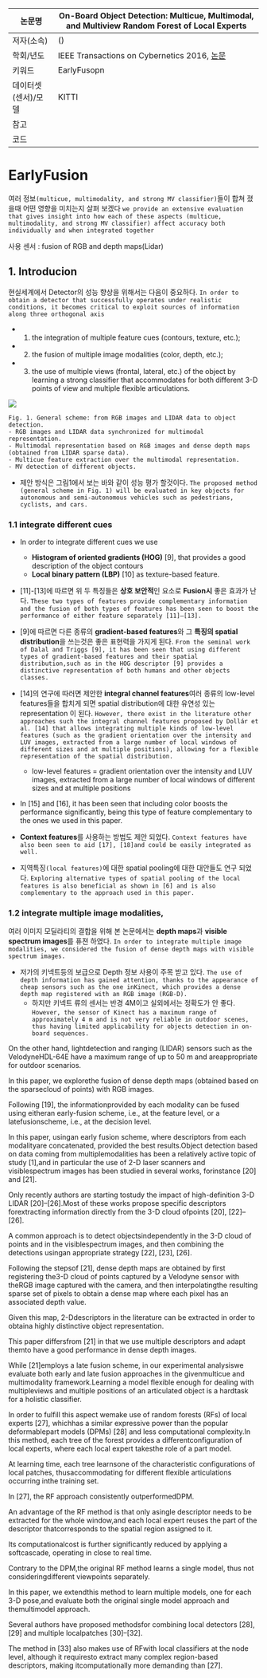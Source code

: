 |논문명 | On-Board Object Detection: Multicue, Multimodal, and Multiview Random Forest of Local Experts|
| --- | --- |
| 저자\(소속\) | \(\) |
| 학회/년도 | IEEE Transactions on Cybernetics 2016, [논문](http://ieeexplore.ieee.org/document/7533479/) |
| 키워드 |EarlyFusopn |
| 데이터셋(센서)/모델 |KITTI |
| 참고 | |
| 코드 | |

# EarlyFusion 

여러 정보`(multicue, multimodality, and strong MV classifier)`들이 합쳐 졌을때 어떤 영향을 미치는지 살펴 보겠다 `we provide an extensive evaluation that gives insight into how each of these aspects (multicue, multimodality, and strong MV classifier) affect accuracy both individually and when integrated together`

사용 센서 :  fusion of RGB and depth maps(Lidar)

## 1. Introducion 

현실세계에서 Detector의 성능 향상을 위해서는 다음이 중요하다. `In order to obtain a detector that successfully operates under realistic conditions, it becomes critical to exploit sources of information along three orthogonal axis`
- 1) the integration of multiple feature cues (contours, texture, etc.); 
- 2) the fusion of multiple image modalities (color, depth, etc.); 
- 3) the use of multiple views (frontal, lateral, etc.) of the object 
by learning a strong classifier that accommodates for both different 3-D points of view and multiple flexible articulations.

![](https://i.imgur.com/Kqp3Cl6.png)
```
Fig. 1. General scheme: from RGB images and LIDAR data to object detection. 
- RGB images and LIDAR data synchronized for multimodal representation.
- Multimodal representation based on RGB images and dense depth maps (obtained from LIDAR sparse data). 
- Multicue feature extraction over the multimodal representation. 
- MV detection of different objects.
```

- 제안 방식은 그림1에서 보는 바와 같이 성능 평가 할것이다. `The proposed method (general scheme in Fig. 1) will be evaluated in key objects for autonomous and semi-autonomous vehicles such as pedestrians, cyclists, and cars.`

### 1.1 integrate different cues

- In order to integrate different cues we use 
	- **Histogram of oriented gradients (HOG)** [9], that provides a good description of the object contours 
	- **Local binary pattern (LBP)** [10] as texture-based feature. 

- [11]-[13]에 따르면 위 두 특징들은 **상호 보안적**인 요소로 **Fusion시** 좋은 효과가 난다. `These two types of features provide complementary information and the fusion of both types of features has been seen to boost the performance of either feature separately [11]–[13]. `

- [9]에 따르면 다른 종류의 **gradient-based features**와 그 **특징의 spatial distribution**을 쓰는것은 좋은 표현력을 가지게 된다. `From the seminal work of Dalal and Triggs [9], it has been seen that using different types of gradient-based features and their spatial distribution,such as in the HOG descriptor [9] provides a distinctive representation of both humans and other objects classes. `

- [14]의 연구에 따러면 제안한 **integral channel features**여러 종류의  low-level features들을 합치게 되면 spatial distribution에 대한 유연성 있는 representation 이 된다. `However, there exist in the literature other approaches such the integral channel features proposed by Dollár et al. [14] that allows integrating multiple kinds of low-level features (such as the gradient orientation over the intensity and LUV images, extracted from a large number of local windows of different sizes and at multiple positions), allowing for a flexible representation of the spatial distribution. `
	- low-level features  = gradient orientation over the intensity and LUV images, extracted from a large number of local windows of different sizes and at multiple positions

-  In [15] and [16], it has been seen that including color boosts the performance significantly, being this type of feature complementary to the ones we used in this paper. 

- **Context features**를 사용하는 방법도 제안 되었다. `Context features have also been seen to aid [17], [18]and could be easily integrated as well. `

- 지역특징`(local features)`에 대한 spatial pooling에 대한 대안들도 연구 되었다. `Exploring alternative types of spatial pooling of the local features is also beneficial as shown in [6] and is also complementary to the approach used in this paper.`

### 1.2 integrate multiple image modalities,

여러 이미지 모딜라티의 결합을 위해 본 논문에서는 **depth maps**과 **visible spectrum images**를 퓨젼 하였다. ` In order to integrate multiple image modalities, we considered the fusion of dense depth maps with visible spectrum images. `

- 저가의 키넥트등의 보급으로 Depth 정보 사용이 주목 받고 있다. `The use of depth information has gained attention, thanks to the appearance of cheap sensors such as the one inKinect, which provides a dense depth map registered with an RGB image (RGB-D). `
	- 하지만 키넥트 류의 센서는 반경 4M이고 실외에서는 정확도가 안 좋다. `However, the sensor of Kinect has a maximum range of approximately 4 m and is not very reliable in outdoor scenes, thus having limited applicability for objects detection in on-board sequences. `

On the other hand, lightdetection and ranging (LIDAR) sensors such as the VelodyneHDL-64E have a maximum range of up to 50 m and areappropriate for outdoor scenarios. 

In this paper, we explorethe fusion of dense depth maps (obtained based on the sparsecloud of points) with RGB images. 

Following [19], the informationprovided by each modality can be fused using eitheran early-fusion scheme, i.e., at the feature level, or a latefusionscheme, i.e., at the decision level. 

In this paper, usingan early fusion scheme, where descriptors from each modalityare concatenated, provided the best results.Object detection based on data coming from multiplemodalities has been a relatively active topic of study [1],and in particular the use of 2-D laser scanners and visiblespectrum images has been studied in several works, forinstance [20] and [21]. 

Only recently authors are starting tostudy the impact of high-definition 3-D LIDAR [20]–[26].Most of these works propose specific descriptors forextracting information directly from the 3-D cloud ofpoints [20], [22]–[26]. 

A common approach is to detect objectsindependently in the 3-D cloud of points and in the visiblespectrum images, and then combining the detections usingan appropriate strategy [22], [23], [26]. 

Following the stepsof [21], dense depth maps are obtained by first registering the3-D cloud of points captured by a Velodyne sensor with theRGB image captured with the camera, and then interpolatingthe resulting sparse set of pixels to obtain a dense map where each pixel has an associated depth value. 

Given this map, 2-Ddescriptors in the literature can be extracted in order to obtaina highly distinctive object representation. 

This paper differsfrom [21] in that we use multiple descriptors and adapt themto have a good performance in dense depth images. 

While [21]employs a late fusion scheme, in our experimental analysiswe evaluate both early and late fusion approaches in the givenmulticue and multimodality framework.Learning a model flexible enough for dealing with multipleviews and multiple positions of an articulated object is a hardtask for a holistic classifier. 

In order to fulfill this aspect wemake use of random forests (RFs) of local experts [27], whichhas a similar expressive power than the popular deformablepart models (DPMs) [28] and less computational complexity.In this method, each tree of the forest provides a differentconfiguration of local experts, where each local expert takesthe role of a part model. 

At learning time, each tree learnsone of the characteristic configurations of local patches, thusaccommodating for different flexible articulations occurring inthe training set. 

In [27], the RF approach consistently outperformedDPM. 

An advantage of the RF method is that only asingle descriptor needs to be extracted for the whole window,and each local expert reuses the part of the descriptor thatcorresponds to the spatial region assigned to it. 

Its computationalcost is further significantly reduced by applying a softcascade, operating in close to real time. 

Contrary to the DPM,the original RF method learns a single model, thus not consideringdifferent viewpoints separately. 

In this paper, we extendthis method to learn multiple models, one for each 3-D pose,and evaluate both the original single model approach and themultimodel approach. 

Several authors have proposed methodsfor combining local detectors [28], [29] and multiple localpatches [30]–[32]. 

The method in [33] also makes use of RFwith local classifiers at the node level, although it requiresto extract many complex region-based descriptors, making itcomputationally more demanding than [27].
<!--stackedit_data:
eyJoaXN0b3J5IjpbMTM0MjE5MzczXX0=
-->